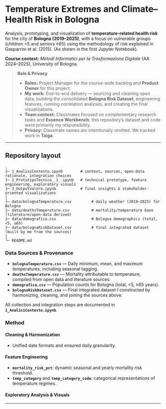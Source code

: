# Temperature Extremes and Climate–Health Risk in Bologna

Analysis, prototyping, and visualization of **temperature-related health risk** for the city of **Bologna (2019–2025)**, with a focus on vulnerable groups (children <5 and seniors ≥65) using the methodology of risk explained in Gasparrini et al. (2015). (As shown in the first Jupyter Notebook).

**Course context:** *Metodi Informatici per la Trasformazione Digitale* (AA 2024–2025), University of Bologna.

> **Role & Privacy**  
> - **Roles:** Project Manager for the course-wide backlog and **Product Owner** for this project.  
> - **My work:** End-to-end delivery — sourcing and cleaning open data, building the consolidated **Bologna Risk Dataset**, engineering features, running correlation analyses, and creating the final visualizations.  
> - **Team context:** Classmates focused on complementary research tasks and **Essence Workbench**; this repository’s dataset and code were primarily my responsibility.  
> - **Privacy:** Classmate names are intentionally omitted. We tracked work in **Taiga**.

---

## Repository layout

```text
.
├─ 1_AnalisiContesto.ipynb        # context, sources, open-data rationale, integration choices
├─ 2_PrototipoTecnico__1_.ipynb   # technical prototype, feature engineering, exploratory visuals
├─ 3_OutputValore.ipynb           # final insights & stakeholder-oriented visualizations
│
├─ data/bolognaTemperature.csv         # daily weather (2019–2025) for Bologna
├─ data/deathsTemperature.csv          # mortality/temperature base (literature/open-data derived)
├─ data/demografica.csv                # Bologna demographics (total, <5, ≥65)
├─ data/bolognaRiskDataset.csv         # final integrated dataset (built by me from the sources)
│
└─ README.md
```

### Data Sources & Provenance

- **`bolognaTemperature.csv`** — Daily minimum, mean, and maximum temperatures, including seasonal tagging.  
- **`deathsTemperature.csv`** — Mortality attributable to temperature, compiled from open data and literature sources.  
- **`demografica.csv`** — Population counts for Bologna (total, <5, ≥65 years).  
- **`bolognaRiskDataset.csv`** — Final integrated dataset I constructed by harmonizing, cleaning, and joining the sources above.  

All collection and integration steps are documented in **`1_AnalisiContesto.ipynb`**.


###  Method 

#### Cleaning & Harmonization  
- Unified date formats and ensured daily granularity.   

#### Feature Engineering  
- **`mortality_risk_pct`**: dynamic seasonal and yearly mortality risk threshold.  
- **`temp_category`** and **`temp_category_code`**: categorical representations of temperature regimes.  

#### Exploratory Analysis & Visuals  


---

